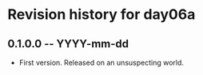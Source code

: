 # Revision history for day06a

## 0.1.0.0  -- YYYY-mm-dd

* First version. Released on an unsuspecting world.
